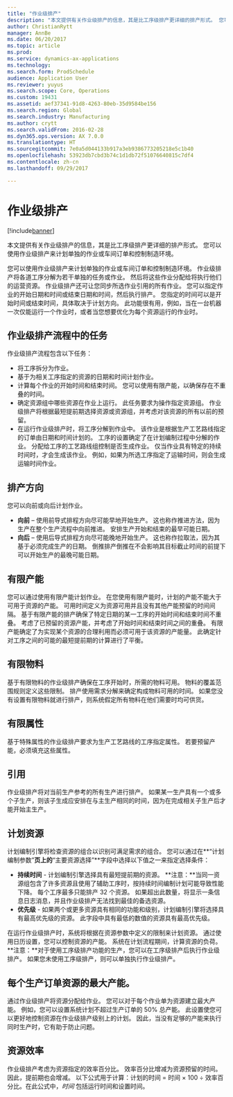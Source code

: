 ```yaml
---
title: "作业级排产"
description: "本文提供有关作业级排产的信息，其是比工序级排产更详细的排产形式。 您可以使用作业级排产来计划单独的作业或车间订单和控制制造环境。"
author: ChristianRytt
manager: AnnBe
ms.date: 06/20/2017
ms.topic: article
ms.prod: 
ms.service: dynamics-ax-applications
ms.technology: 
ms.search.form: ProdSchedule
audience: Application User
ms.reviewer: yuyus
ms.search.scope: Core, Operations
ms.custom: 19431
ms.assetid: aef37341-91d8-4263-80eb-35d9584be156
ms.search.region: Global
ms.search.industry: Manufacturing
ms.author: crytt
ms.search.validFrom: 2016-02-28
ms.dyn365.ops.version: AX 7.0.0
ms.translationtype: HT
ms.sourcegitcommit: 7e0a5d044133b917a3eb9386773205218e5c1b40
ms.openlocfilehash: 53923db7cbd3b74c1d1db72f51076640815c7df4
ms.contentlocale: zh-cn
ms.lasthandoff: 09/29/2017

---
```


# <a name="job-scheduling"></a>作业级排产

[!include[banner](../includes/banner.md)]


本文提供有关作业级排产的信息，其是比工序级排产更详细的排产形式。 您可以使用作业级排产来计划单独的作业或车间订单和控制制造环境。

您可以使用作业级排产来计划单独的作业或车间订单和控制制造环境。 作业级排产将各道工序分解为若干单独的任务或作业。 然后将这些作业分配给将执行他们的运营资源。 作业级排产还可让您同步所选作业引用的所有作业。 您可以指定作业的开始日期和时间或结束日期和时间，然后执行排产。 您指定的时间可以是开始时间或结束时间，具体取决于计划方向。 此功能很有用，例如，当在一台机器一次仅能运行一个作业时，或者当您想要优化为每个资源运行的作业时。

## <a name="tasks-in-the-job-scheduling-process"></a>作业级排产流程中的任务
作业级排产流程包含以下任务：

-   将工序拆分为作业。
-   基于为相关工序指定的资源的日期和时间计划作业。
-   计算每个作业的开始时间和结束时间。 您可以使用有限产能，以确保存在不重叠的时间。
-   确定资源组中哪些资源在作业上运行。 此任务要求为操作指定资源组。 作业级排产将根据最短提前期选择资源或资源组，并考虑对该资源的所有以前的预留。
-   在运行作业级排产时，将工序分解到作业中。 该作业是根据生产工艺路线指定的订单由日期和时间计划的。 工序的设置确定了在计划编制过程中分解的作业。 分配给工序的工艺路线组控制是否生成作业。 仅当作业具有特定的持续时间时，才会生成该作业。 例如，如果为所选工序指定了运输时间，则会生成运输时间作业。

## <a name="scheduling-direction"></a>排产方向
您可以向前或向后计划作业。

-   **向前** – 使用前导式排程方向尽可能早地开始生产。 这也称作推进方法，因为生产在整个生产流程中向前推进。 安排生产开始和结束的最早可能日期。
-   **向后** – 使用后导式排程方向尽可能晚地开始生产。 这也称作拉取法，因为其基于必须完成生产的日期。 倒推排产倒推在不会影响其目标截止时间的前提下可以开始生产的最晚可能日期。

## <a name="finite-capacity"></a>有限产能
您可以通过使用有限产能计划作业。 在您使用有限产能时，计划的产能不能大于可用于资源的产能。 可用时间定义为资源可用并且没有其他产能预留的时间间隔。 基于有限产能的排产确保了特定日期的某一工序的开始时间和结束时间不重叠。 考虑了已预留的资源产能，并考虑了开始时间和结束时间之间的重叠。 有限产能确定了为实现某个资源的合理利用而必须可用于该资源的产能量。 此确定针对工序之间的可能的最短提前期的计算进行了平衡。

## <a name="finite-materials"></a>有限物料
基于有限物料的作业级排产确保在工序开始时，所需的物料可用。 物料的覆盖范围规则定义这些限制。 排产使用需求分解来确定构成物料可用的时间。 如果您没有设置有限物料就进行排产，则系统假定所有物料在他们需要时均可供货。

## <a name="finite-properties"></a>有限属性
基于特殊属性的作业级排产要求为生产工艺路线的工序指定属性。 若要预留产能，必须填充这些属性。

## <a name="references"></a>引用
作业级排产将对当前生产参考的所有生产进行排产。 如果某一生产具有一个或多个子生产，则该子生成应安排在与主生产相同的时间，因为在完成相关子生产后才能开始主生产。

## <a name="schedule-resources"></a>计划资源
计划编制引擎将检查资源的组合以识别可满足需求的组合。 您可以通过在**“计划编制参数”**页上的**“主要资源选择”**字段中选择以下值之一来指定选择条件：

-   **持续时间** - 计划编制引擎选择具有最短提前期的资源。 **注意：**当同一资源组包含了许多资源且使用了辅助工序时，按持续时间编制计划可能导致性能下降。 每个工序最多只能排产 32 个资源。 如果超出此数量，将显示一条信息日志消息，并且作业级排产无法找到最佳的备选资源。
-   **优先级** - 如果两个或更多资源具有相同的功能和级别，计划编制引擎将选择具有最高优先级的资源。 此字段中具有最低的数值的资源具有最高优先级。

在运行作业级排产时，系统将根据在资源参数中定义的限制来计划资源。 通过使用日历设置，您可以控制资源的产能。 系统在计划流程期间，计算资源的负荷。 **注意：**对于使用工序级排产功能的生产，您可以在工序级排产后执行作业级排产。 如果您未使用工序级排产，则可以单独执行作业级排产。

## <a name="maximum-capacities-for-resources-per-job-order"></a>每个生产订单资源的最大产能。
通过作业级排产将资源分配给作业。 您可以对于每个作业单为资源建立最大产能。 例如，您可以设置系统计划不超过生产订单的 50% 总产能。 此设置使您可以更好地控制资源在作业级排产级别上的计划。 因此，当没有足够的产能来执行同时生产时，它有助于防止问题。

## <a name="resource-efficiency"></a>资源效率
作业级排产考虑为资源指定的效率百分比。 效率百分比增减为资源预留的时间。 因此，提前期也会增减。 以下公式用于计算：计划的时间 = 时间 × 100 ÷ 效率百分比。在此公式中，*时间* 包括运行时间和设置时间。





